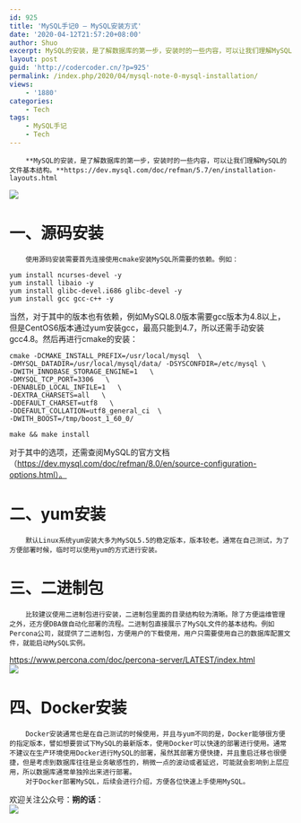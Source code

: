 ```yaml
---
id: 925
title: 'MySQL手记0 — MySQL安装方式'
date: '2020-04-12T21:57:20+08:00'
author: Shuo
excerpt: MySQL的安装，是了解数据库的第一步，安装时的一些内容，可以让我们理解MySQL的文件基本结构。
layout: post
guid: 'http://codercoder.cn/?p=925'
permalink: /index.php/2020/04/mysql-note-0-mysql-installation/
views:
    - '1880'
categories:
    - Tech
tags:
    - MySQL手记
    - Tech
---
```


```
    **MySQL的安装，是了解数据库的第一步，安装时的一些内容，可以让我们理解MySQL的文件基本结构。**https://dev.mysql.com/doc/refman/5.7/en/installation-layouts.html

```

![](http://codercoder.cn/wp-content/uploads/2020/04/2020-04-1248-300x111.png)

# 一、源码安装

```
    使用源码安装需要首先连接使用cmake安装MySQL所需要的依赖。例如：

```

```
yum install ncurses-devel -y
yum install libaio -y
yum install glibc-devel.i686 glibc-devel -y
yum install gcc gcc-c++ -y

```

当然，对于其中的版本也有依赖，例如MySQL8.0版本需要gcc版本为4.8以上，但是CentOS6版本通过yum安装gcc，最高只能到4.7，所以还需手动安装gcc4.8。然后再进行cmake的安装：

```
cmake -DCMAKE_INSTALL_PREFIX=/usr/local/mysql  \
-DMYSQL_DATADIR=/usr/local/mysql/data/ -DSYSCONFDIR=/etc/mysql \
-DWITH_INNOBASE_STORAGE_ENGINE=1   \
-DMYSQL_TCP_PORT=3306   \
-DENABLED_LOCAL_INFILE=1   \
-DEXTRA_CHARSETS=all   \
-DDEFAULT_CHARSET=utf8   \
-DDEFAULT_COLLATION=utf8_general_ci  \
-DWITH_BOOST=/tmp/boost_1_60_0/

```

```
make && make install

```

对于其中的选项，还需查阅MySQL的官方文档（https://dev.mysql.com/doc/refman/8.0/en/source-configuration-options.html）。

# 二、yum安装

```
    默认Linux系统yum安装大多为MySQL5.5的稳定版本，版本较老。通常在自己测试，为了方便部署时候，临时可以使用yum的方式进行安装。

```

# 三、二进制包

```
    比较建议使用二进制包进行安装，二进制包里面的目录结构较为清晰。除了方便运维管理之外，还方便DBA做自动化部署的流程。二进制包直接展示了MySQL文件的基本结构。例如Percona公司，就提供了二进制包，方便用户的下载使用，用户只需要使用自己的数据库配置文件，就能启动MySQL实例。

```

https://www.percona.com/doc/percona-server/LATEST/index.html  
![](http://codercoder.cn/wp-content/uploads/2020/04/2020-04-125-300x139.png)

# 四、Docker安装

```
    Docker安装通常也是在自己测试的时候使用，并且与yum不同的是，Docker能够很方便的指定版本，譬如想要尝试下MySQL的最新版本，使用Docker可以快速的部署进行使用。通常不建议在生产环境使用Docker进行MySQL的部署，虽然其部署方便快捷，并且重启迁移也很便捷，但是考虑到数据库往往是业务敏感性的，稍微一点的波动或者延迟，可能就会影响到上层应用，所以数据库通常单独拎出来进行部署。
    对于Docker部署MySQL，后续会进行介绍，方便各位快速上手使用MySQL。

```

欢迎关注公众号：**朔的话**：  
![](http://codercoder.cn/wp-content/uploads/2020/04/2020-04-2693.jpg)